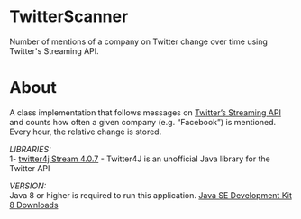 # TwitterScanner
Number of mentions of a company on Twitter change over time using Twitter's Streaming API.

# About
A class implementation that follows messages on [Twitter’s Streaming API](https://developer.twitter.com/en/docs) and counts how often a given company (e.g. “Facebook”) is mentioned. Every hour, the relative change is stored.

_LIBRARIES:_ <br/>
1- [twitter4j Stream 4.0.7](http://twitter4j.org/en/index.html) - Twitter4J is an unofficial Java library for the Twitter API <br/>

_VERSION:_ <br/>
Java 8 or higher is required to run this application. [Java SE Development Kit 8 Downloads](https://www.oracle.com/technetwork/java/javase/downloads/jdk8-downloads-2133151.html") <br/>

